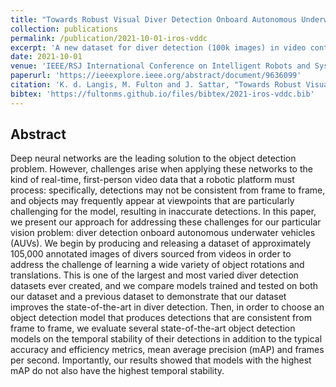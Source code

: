 ```yaml
---
title: "Towards Robust Visual Diver Detection Onboard Autonomous Underwater Robots: Assessing the Effects of Models and Data"
collection: publications
permalink: /publication/2021-10-01-iros-vddc
excerpt: 'A new dataset for diver detection (100k images) in video contexts, with evaluations of a variety of deep detectors on the diver detection task.'
date: 2021-10-01
venue: 'IEEE/RSJ International Conference on Intelligent Robots and Systems (IROS)'
paperurl: 'https://ieeexplore.ieee.org/abstract/document/9636099'
citation: 'K. d. Langis, M. Fulton and J. Sattar, "Towards Robust Visual Diver Detection Onboard Autonomous Underwater Robots: Assessing the Effects of Models and Data1," 2021 IEEE/RSJ International Conference on Intelligent Robots and Systems (IROS), 2021, pp. 5372-5378, doi: 10.1109/IROS51168.2021.9636099.'
bibtex: 'https://fultonms.github.io/files/bibtex/2021-iros-vddc.bib'
---
```

## Abstract
Deep neural networks are the leading solution to the object detection problem. However, challenges arise when applying these networks to the kind of real-time, first-person video data that a robotic platform must process: specifically, detections may not be consistent from frame to frame, and objects may frequently appear at viewpoints that are particularly challenging for the model, resulting in inaccurate detections. In this paper, we present our approach for addressing these challenges for our particular vision problem: diver detection onboard autonomous underwater vehicles (AUVs). We begin by producing and releasing a dataset of approximately 105,000 annotated images of divers sourced from videos in order to address the challenge of learning a wide variety of object rotations and translations. This is one of the largest and most varied diver detection datasets ever created, and we compare models trained and tested on both our dataset and a previous dataset to demonstrate that our dataset improves the state-of-the-art in diver detection. Then, in order to choose an object detection model that produces detections that are consistent from frame to frame, we evaluate several state-of-the-art object detection models on the temporal stability of their detections in addition to the typical accuracy and efficiency metrics, mean average precision (mAP) and frames per second. Importantly, our results showed that models with the highest mAP do not also have the highest temporal stability.